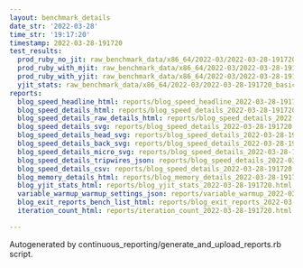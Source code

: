 ```yaml
---
layout: benchmark_details
date_str: '2022-03-28'
time_str: '19:17:20'
timestamp: 2022-03-28-191720
test_results:
  prod_ruby_no_jit: raw_benchmark_data/x86_64/2022-03/2022-03-28-191720_basic_benchmark_prod_ruby_no_jit.json
  prod_ruby_with_mjit: raw_benchmark_data/x86_64/2022-03/2022-03-28-191720_basic_benchmark_prod_ruby_with_mjit.json
  prod_ruby_with_yjit: raw_benchmark_data/x86_64/2022-03/2022-03-28-191720_basic_benchmark_prod_ruby_with_yjit.json
  yjit_stats: raw_benchmark_data/x86_64/2022-03/2022-03-28-191720_basic_benchmark_yjit_stats.json
reports:
  blog_speed_headline_html: reports/blog_speed_headline_2022-03-28-191720.html
  blog_speed_details_html: reports/blog_speed_details_2022-03-28-191720.html
  blog_speed_details_raw_details_html: reports/blog_speed_details_2022-03-28-191720.raw_details.html
  blog_speed_details_svg: reports/blog_speed_details_2022-03-28-191720.svg
  blog_speed_details_head_svg: reports/blog_speed_details_2022-03-28-191720.head.svg
  blog_speed_details_back_svg: reports/blog_speed_details_2022-03-28-191720.back.svg
  blog_speed_details_micro_svg: reports/blog_speed_details_2022-03-28-191720.micro.svg
  blog_speed_details_tripwires_json: reports/blog_speed_details_2022-03-28-191720.tripwires.json
  blog_speed_details_csv: reports/blog_speed_details_2022-03-28-191720.csv
  blog_memory_details_html: reports/blog_memory_details_2022-03-28-191720.html
  blog_yjit_stats_html: reports/blog_yjit_stats_2022-03-28-191720.html
  variable_warmup_warmup_settings_json: reports/variable_warmup_2022-03-28-191720.warmup_settings.json
  blog_exit_reports_bench_list_html: reports/blog_exit_reports_2022-03-28-191720.bench_list.html
  iteration_count_html: reports/iteration_count_2022-03-28-191720.html

---
```

Autogenerated by continuous_reporting/generate_and_upload_reports.rb script.
